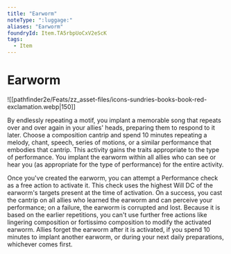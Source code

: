 ```yaml
---
title: "Earworm"
noteType: ":luggage:"
aliases: "Earworm"
foundryId: Item.TA5rbpUoCxV2eScK
tags:
  - Item
---
```


# Earworm
![[pathfinder2e/Feats/zz_asset-files/icons-sundries-books-book-red-exclamation.webp|150]]

By endlessly repeating a motif, you implant a memorable song that repeats over and over again in your allies' heads, preparing them to respond to it later. Choose a composition cantrip and spend 10 minutes repeating a melody, chant, speech, series of motions, or a similar performance that embodies that cantrip. This activity gains the traits appropriate to the type of performance. You implant the earworm within all allies who can see or hear you (as appropriate for the type of performance) for the entire activity.

Once you've created the earworm, you can attempt a Performance check as a free action to activate it. This check uses the highest Will DC of the earworm's targets present at the time of activation. On a success, you cast the cantrip on all allies who learned the earworm and can perceive your performance; on a failure, the earworm is corrupted and lost. Because it is based on the earlier repetitions, you can't use further free actions like lingering composition or fortissimo composition to modify the activated earworm. Allies forget the earworm after it is activated, if you spend 10 minutes to implant another earworm, or during your next daily preparations, whichever comes first.
